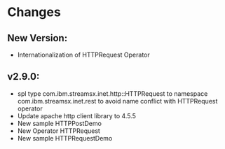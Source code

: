 Changes
=======
## New Version:
* Internationalization of HTTPRequest Operator

## v2.9.0:
* spl type com.ibm.streamsx.inet.http::HTTPRequest to namespace com.ibm.streamsx.inet.rest to avoid name conflict with HTTPRequest operator
* Update apache http client library to 4.5.5
* New sample HTTPPostDemo
* New Operator HTTPRequest
* New sample HTTPRequestDemo

